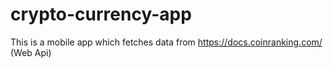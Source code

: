 # crypto-currency-app
This is a mobile app which fetches data from https://docs.coinranking.com/ (Web Api)
